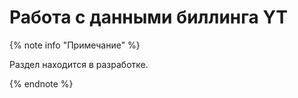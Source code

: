 # Работа с данными биллинга YT

{% note info "Примечание" %}

Раздел находится в разработке.

{% endnote %}

